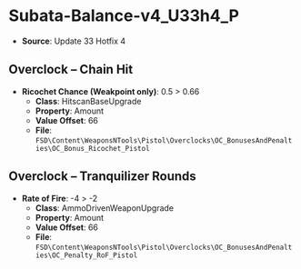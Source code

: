 # Subata-Balance-v4_U33h4_P
* **Source**: Update 33 Hotfix 4

## Overclock – Chain Hit
* **Ricochet Chance (Weakpoint only)**: 0.5 > 0.66
  * **Class**: HitscanBaseUpgrade
  * **Property**: Amount
  * **Value Offset**: 66
  * **File**: `FSD\Content\WeaponsNTools\Pistol\Overclocks\OC_BonusesAndPenalties\OC_Bonus_Ricochet_Pistol`

## Overclock – Tranquilizer Rounds
* **Rate of Fire**: -4 > -2
  * **Class**: AmmoDrivenWeaponUpgrade
  * **Property**: Amount
  * **Value Offset**: 66
  * **File**: `FSD\Content\WeaponsNTools\Pistol\Overclocks\OC_BonusesAndPenalties\OC_Penalty_RoF_Pistol`
